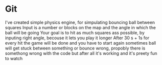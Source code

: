 # Git
I've created simple physics engine, for simpulating bouncing ball between squares
Input is a number or blocks on the map and the angle in which the ball will be going 
Your goal is to hit as much squares ass possible, by inputing right angle, becouse it lets you play it longer 
After 30 s + 1s for every hit the game will be done and you have to start again
sometimes ball will get stuck between something or bounce wrong, propobly there is somethong wrong with the code but after all it's working and it's preety fun to watch
